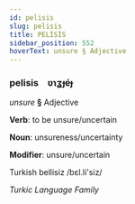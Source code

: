 ```yaml
---
id: pelisis
slug: pelisis
title: PELİSİS
sidebar_position: 552
hoverText: unsure § Adjective
---
```


### pelisis&emsp;<span kind="abugida">ʋɿʓɟɐ́ɟ</span>

*unsure* **§** Adjective

**Verb**: to be unsure/uncertain

**Noun**: unsureness/uncertainty

**Modifier**: unsure/uncertain

Turkish bellisiz /bɛl.li'siz/

*Turkic Language Family*